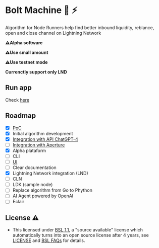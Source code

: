 # Bolt Machine 🤖 ⚡

Algorithm for Node Runners help find better inbound liquidity, reblance, open and close channel on Lightning Network

**⚠️Alpha software**

**⚠️Use small amount**

**⚠️Use testnet mode**

**Currenctly support only LND**

## Run app

Check [here](https://github.com/AreaLayer/Bolt-Machine/blob/main/docs/run.md)

## Roadmap

- [x] [PoC](https://github.com/AreaLayer/Bolt-Machine-AI)
- [x] Initial algorithm development
- [x] [Integration with  API ChatGPT-4](https://platform.openai.com/docs/introduction/overview)
- [ ] [Integration with  Aperture](https://github.com/lightninglabs/aperture/tree/master)
- [x] Alpha plataform
- [ ] CLI
- [ ] [UI](https://github.com/AreaLayer/Bolt-Machine-ln)
- [ ] Clear documentation
- [x] Lightning Network integration  (LND)
- [ ] CLN
- [ ] LDK (sample node)
- [ ] Replace algorithm from Go to Phython
- [ ] AI Agent powered by OpenAI
- [ ] Eclair

## License ⚠️

-  This licensed under [BSL 1.1](https://mariadb.com/bsl11/), a "source available" license which automatically turns into an open source license after 4 years, see [LICENSE](https://github.com/AreaLayer/Bolt-Machine/blob/main/LICENSE.md) and [BSL FAQs](https://mariadb.com/bsl-faq-mariadb/) for details.
